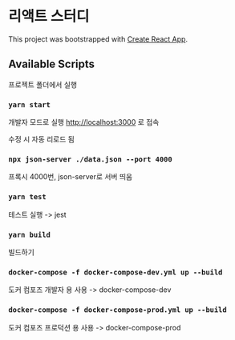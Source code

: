 # 리액트 스터디

This project was bootstrapped with [Create React App](https://github.com/facebook/create-react-app).

## Available Scripts

프로젝트 폴더에서 실행

### `yarn start`

개발자 모드로 실행
[http://localhost:3000](http://localhost:3000) 로 접속

수정 시 자동 리로드 됨

### `npx json-server ./data.json --port 4000`

프록시 4000번, json-server로 서버 띄움

### `yarn test`

테스트 실행 -> jest

### `yarn build`

빌드하기

### `docker-compose -f docker-compose-dev.yml up --build`

도커 컴포즈 개발자 용 사용 -> docker-compose-dev

### `docker-compose -f docker-compose-prod.yml up --build`

도커 컴포즈 프로덕션 용 사용 -> docker-compose-prod


